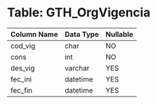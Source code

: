 # Table: GTH_OrgVigencia

| Column Name | Data Type | Nullable |
|-------------|-----------|----------|
| cod_vig | char | NO |
| cons | int | NO |
| des_vig | varchar | YES |
| fec_ini | datetime | YES |
| fec_fin | datetime | YES |
